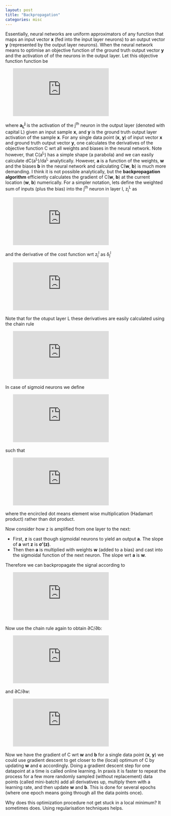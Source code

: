 ```yaml
---
layout: post
title: "Backpropagation"
categories: misc
---
```


Essentially, neural networks are uniform approximators of any function that maps an input vector **x** (fed into the input layer neurons) to an output vector **y** (represented by the output layer neurons). When the neural network means to optimise an objective function of the ground truth output vector **y** and the activation of of the neurons in the output layer. Let this objective function function be

&nbsp;&nbsp;&nbsp;&nbsp;&nbsp;&nbsp;![equation](https://latex.codecogs.com/gif.latex?C%28a%5E%7BL%7D%29%3D%5Cfrac%7B1%7D%7B2%7D%5Cleft%5C%7Cy-a%5E%7BL%7D%5Cright%5C%7C%5E%7B2%7D%3D%5Cfrac%7B1%7D%7B2%7D%20%5Csum_%7Bj%7D%5Cleft%28y_%7Bj%7D-a_%7Bj%7D%5E%7BL%7D%5Cright%29%5E%7B2%7D)

where **a<sub>L</sub><sup>j</sup>** is the activation of the j<sup>th</sup> neuron in the output layer (denoted with capital L) given an input sample **x**, and **y** is the ground truth output layer activation of the sample **x**.
For any single data point (**x**, **y**) of input vector **x** and ground truth output vector **y**, one calculates the derivatives of the objective function C wrt all weights and biases in the neural network. Note however, that C(a<sup>L</sup>) has a simple shape (a parabola) and we can easily calculate dC(a<sup>L</sup>)/da<sup>L</sup> analytically. However, **a** is a function of the weights, **w** and the biases **b** in the neural network and calculating C(**w**, **b**) is much more demanding. I think it is not possible analytically, but the **backpropagation algorithm** efficiently calculates the gradient of C(**w**, **b**) at the current location (**w**, **b**) numerically.
For a simpler notation, lets define the weighted sum of inputs (plus the bias) into the j<sup>th</sup> neuron in layer l, z<sub>j</sub><sup>L</sup> as

&nbsp;&nbsp;&nbsp;&nbsp;&nbsp;&nbsp;![](https://latex.codecogs.com/gif.latex?z_%7Bj%7D%5E%7Bl%7D%20%3D%20a_%7Bi%7D%5E%7Bl-1%7D*w_%7Bj%7D%5E%7Bl%7D%20&plus;%20b_%7Bj%7D%5E%7Bl%7D)

and the derivative of the cost function wrt z<sub>j</sub><sup>l</sup> as &delta;<sub>j</sub><sup>l</sup>

&nbsp;&nbsp;&nbsp;&nbsp;&nbsp;&nbsp;![](https://latex.codecogs.com/gif.latex?%5Cdelta_%7Bj%7D%5E%7Bl%7D%20%5Cequiv%20%5Cfrac%7B%5Cpartial%20C%7D%7B%5Cpartial%20z_%7Bj%7D%5E%7Bl%7D%7D)

Note that for the otuput layer L these derivatives are easily calculated using the chain rule

&nbsp;&nbsp;&nbsp;&nbsp;&nbsp;&nbsp;![](https://latex.codecogs.com/gif.latex?%5Cdelta%5E%7BL%7D%20%3D%20%5Cfrac%7B%5Cpartial%20C%28a%28z%5E%7BL%7D%29%29%7D%7B%5Cpartial%20z%5E%7BL%7D%7D%20%3D%20%5Cfrac%7B%5Cpartial%20C%7D%7B%5Cpartial%20a%5E%7BL%7D%7D%20*%20%5Cfrac%7B%5Cpartial%20a%5E%7BL%7D%7D%7B%5Cpartial%20z%5E%7BL%7D%7D)

In case of sigmoid neurons we define

&nbsp;&nbsp;&nbsp;&nbsp;&nbsp;&nbsp;![](https://latex.codecogs.com/gif.latex?a%28z%29%20%5Cequiv%20%5Csigma%20%28z%29%20%3D%20%5Cfrac%20%7B1%7D%7B1&plus;e%5E%7B-z%7D%7D)

such that 

&nbsp;&nbsp;&nbsp;&nbsp;&nbsp;&nbsp;![](https://latex.codecogs.com/gif.latex?%5Cdelta%20%5E%7BL%7D%20%3D%20%5Cnabla%20_aC%20%5Codot%20%7B%5Csigma%20%7D%27%28z%5E%7BL%7D%29)

where the encircled dot means element wise multiplication (Hadamart product) rather than dot product.

Now consider how z is amplified from one layer to the next:
*  First, **z** is cast though sigmoidal neurons to yield an output **a**. The slope of **a** wrt **z** is **&sigma;'(z)**.
*  Then then **a** is multiplied with weights **w** (added to a bias) and cast into the sigmoidal function of the next neuron. The slope wrt **a** is **w**.

Therefore we can backpropagate the signal according to

&nbsp;&nbsp;&nbsp;&nbsp;&nbsp;&nbsp;![](https://latex.codecogs.com/gif.latex?%5Cdelta%20%5E%7Bl%7D%20%3D%20%28%28w%5E%7Bl&plus;1%7D%29%5ET%5Cdelta%20%5E%7Bl&plus;1%7D%29%20%5Codot%20%7B%5Csigma%20%7D%27%28z%5E%7Bl%7D%29)

Now use the chain rule again to obtain &part;C/&part;b:

&nbsp;&nbsp;&nbsp;&nbsp;&nbsp;&nbsp;![](https://latex.codecogs.com/gif.latex?%5Cfrac%7B%5Cpartial%20C%28z%28w%5E%7Bl%7D%2C%20b%5E%7Bl%7D%29%29%7D%7B%5Cpartial%20b%5E%7Bl%7D%7D%20%3D%20%5Cfrac%7B%5Cpartial%20C%7D%7B%5Cpartial%20z%5E%7Bl%7D%7D%20*%20%5Cfrac%7B%5Cpartial%20z%5E%7Bl%7D%7D%7B%5Cpartial%20b%5E%7Bl%7D%7D%20%3D%20%5Cdelta%5E%7Bl%7D%20*%201%20%3D%20%5Cdelta%5E%7Bl%7D)

and &part;C/&part;w:

&nbsp;&nbsp;&nbsp;&nbsp;&nbsp;&nbsp;![](https://latex.codecogs.com/gif.latex?%5Cfrac%7B%5Cpartial%20C%28z%28w%5E%7Bl%7D%2C%20b%5E%7Bl%7D%29%29%7D%7B%5Cpartial%20w%5E%7Bl%7D%7D%20%3D%20%5Cfrac%7B%5Cpartial%20C%7D%7B%5Cpartial%20z%5E%7Bl%7D%7D%20*%20%5Cfrac%7B%5Cpartial%20z%5E%7Bl%7D%7D%7B%5Cpartial%20w%5E%7Bl%7D%7D%20%3D%20%5Cdelta%5E%7Bl%7D%20*%20a%5E%7Bl-1%7D%20%3D%20a%5E%7Bl-1%7D%20%5Cdelta%5E%7Bl%5ET%7D)
	 

Now we have the gradient of C wrt **w** and **b** for a single data point (**x**, **y**) we could use gradient descent to get closer to the (local) optimum of C by updating **w** and **c** accordingly. Doing a gradient descent step for one datapoint at a time is called online learning. In praxis it is faster to repeat the process for a few more randomly sampled (without replacement) data points (called mini-batch) add all derivatives up, multiply them with a learning rate, and then update **w** and **b**. This is done for several epochs (where one epoch means going through all the data points once).

Why does this optimization procedure not get stuck in a local minimum? It sometimes does. Using regularisation techniques helps.
